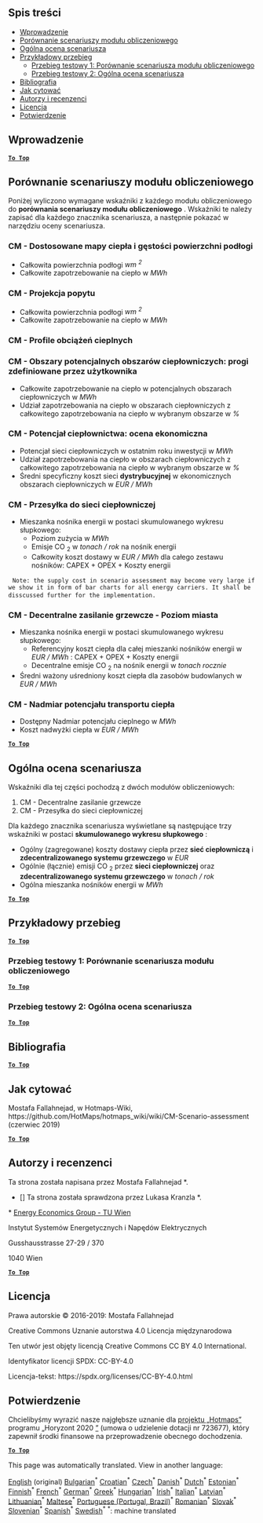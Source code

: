 <h2> Spis treści </h2><ul><li> <a href="#introduction">Wprowadzenie</a> </li><li> <a href="#Calculation-module-scenario-comparison">Porównanie scenariuszy modułu obliczeniowego</a> </li><li> <a href="#Overall-scenario-assessment">Ogólna ocena scenariusza</a> </li><li> <a href="#sample-run">Przykładowy przebieg</a> <ul><li> <a href="#test-run-1-calculation-module-scenario-comparison">Przebieg testowy 1: Porównanie scenariusza modułu obliczeniowego</a> </li><li> <a href="#test-run-2-overall-scenario-assessment">Przebieg testowy 2: Ogólna ocena scenariusza</a> </li></ul></li><li> <a href="#references">Bibliografia</a> </li><li> <a href="#how-to-cite">Jak cytować</a> </li><li> <a href="#authors-and-reviewers">Autorzy i recenzenci</a> </li><li> <a href="#license">Licencja</a> </li><li> <a href="#acknowledgement">Potwierdzenie</a> </li></ul><h2> Wprowadzenie </h2><p><ins> <code><strong><a href="#table-of-contents">To Top</a></strong></code> </ins> </p><h2> Porównanie scenariuszy modułu obliczeniowego </h2><p> Poniżej wyliczono wymagane wskaźniki z każdego modułu obliczeniowego do <strong>porównania scenariuszy modułu obliczeniowego</strong> . Wskaźniki te należy zapisać dla każdego znacznika scenariusza, a następnie pokazać w narzędziu oceny scenariusza. </p><h3> CM - Dostosowane mapy ciepła i gęstości powierzchni podłogi </h3><ul><li> Całkowita powierzchnia podłogi <em><em>wm <sup>2</sup></em></em> </li><li> Całkowite zapotrzebowanie na ciepło w <em><em>MWh</em></em> </li></ul><h3> CM - Projekcja popytu </h3><ul><li> Całkowita powierzchnia podłogi <em><em>wm <sup>2</sup></em></em> </li><li> Całkowite zapotrzebowanie na ciepło w <em><em>MWh</em></em> </li></ul><h3> CM - Profile obciążeń cieplnych </h3><h3> CM - Obszary potencjalnych obszarów ciepłowniczych: progi zdefiniowane przez użytkownika </h3><ul><li> Całkowite zapotrzebowanie na ciepło w potencjalnych obszarach ciepłowniczych w <em><em>MWh</em></em> </li><li> Udział zapotrzebowania na ciepło w obszarach ciepłowniczych z całkowitego zapotrzebowania na ciepło w wybranym obszarze w <em><em>%</em></em> </li></ul><h3> CM - Potencjał ciepłownictwa: ocena ekonomiczna </h3><ul><li> Potencjał sieci ciepłowniczych w ostatnim roku inwestycji w <em><em>MWh</em></em> </li><li> Udział zapotrzebowania na ciepło w obszarach ciepłowniczych z całkowitego zapotrzebowania na ciepło w wybranym obszarze w <em><em>%</em></em> </li><li> Średni specyficzny koszt sieci <strong>dystrybucyjnej</strong> w ekonomicznych obszarach ciepłowniczych w <em><em>EUR / MWh</em></em> </li></ul><h3> CM - Przesyłka do sieci ciepłowniczej </h3><ul><li> Mieszanka nośnika energii w postaci skumulowanego wykresu słupkowego: <ul><li> Poziom zużycia w <em><em>MWh</em></em> </li><li> Emisje CO <sub>2</sub> w <em><em>tonach / rok</em></em> na nośnik energii </li><li> Całkowity koszt dostawy w <em><em>EUR / MWh</em></em> dla całego zestawu nośników: CAPEX + OPEX + Koszty energii </li></ul></li></ul><pre> <code>Note: the supply cost in scenario assessment may become very large if we show it in form of bar charts for all energy carriers. It shall be disscussed further for the implementation.</code> </pre><h3> CM - Decentralne zasilanie grzewcze - Poziom miasta </h3><ul><li> Mieszanka nośnika energii w postaci skumulowanego wykresu słupkowego: <ul><li> Referencyjny koszt ciepła dla całej mieszanki nośników energii w <em><em>EUR / MWh</em></em> : CAPEX + OPEX + Koszty energii </li><li> Decentralne emisje CO <sub>2</sub> na nośnik energii w <em><em>tonach rocznie</em></em> </li></ul></li><li> Średni ważony uśredniony koszt ciepła dla zasobów budowlanych w <em><em>EUR / MWh</em></em> </li></ul><h3> CM - Nadmiar potencjału transportu ciepła </h3><ul><li> Dostępny Nadmiar potencjału cieplnego w <em><em>MWh</em></em> </li><li> Koszt nadwyżki ciepła w <em><em>EUR / MWh</em></em> </li></ul><p><ins> <code><strong><a href="#table-of-contents">To Top</a></strong></code> </ins> </p><h2> Ogólna ocena scenariusza </h2><p> Wskaźniki dla tej części pochodzą z dwóch modułów obliczeniowych: </p><ol><li> CM - Decentralne zasilanie grzewcze </li><li> CM - Przesyłka do sieci ciepłowniczej </li></ol><p> Dla każdego znacznika scenariusza wyświetlane są następujące trzy wskaźniki w postaci <strong>skumulowanego wykresu słupkowego</strong> : </p><ul><li> Ogólny (zagregowane) koszty dostawy ciepła przez <strong>sieć ciepłowniczą</strong> i <strong>zdecentralizowanego systemu grzewczego</strong> w <em><em>EUR</em></em> </li><li> Ogólnie (łącznie) emisji CO <sub>2</sub> przez <strong>sieci ciepłowniczej</strong> oraz <strong>zdecentralizowanego systemu grzewczego</strong> w <em><em>tonach / rok</em></em> </li><li> Ogólna mieszanka nośników energii w <em><em>MWh</em></em> </li></ul><p><ins> <code><strong><a href="#table-of-contents">To Top</a></strong></code> </ins> </p><h2> Przykładowy przebieg </h2><p><ins> <code><strong><a href="#table-of-contents">To Top</a></strong></code> </ins> </p><h3> Przebieg testowy 1: Porównanie scenariusza modułu obliczeniowego </h3><p><ins> <code><strong><a href="#table-of-contents">To Top</a></strong></code> </ins> </p><h3> Przebieg testowy 2: Ogólna ocena scenariusza </h3><p><ins> <code><strong><a href="#table-of-contents">To Top</a></strong></code> </ins> </p><h2> Bibliografia </h2><p><ins> <code><strong><a href="#table-of-contents">To Top</a></strong></code> </ins> </p><h2> Jak cytować </h2><p> Mostafa Fallahnejad, w Hotmaps-Wiki, https://github.com/HotMaps/hotmaps_wiki/wiki/CM-Scenario-assessment (czerwiec 2019) </p><p><ins> <code><strong><a href="#table-of-contents">To Top</a></strong></code> </ins> </p><h2> Autorzy i recenzenci </h2><p> Ta strona została napisana przez Mostafa Fallahnejad *. </p><ul><li> [] Ta strona została sprawdzona przez Lukasa Kranzla *. </li></ul><p> * <a href="https://eeg.tuwien.ac.at/">Energy Economics Group - TU Wien</a> </p><p> Instytut Systemów Energetycznych i Napędów Elektrycznych </p><p> Gusshausstrasse 27-29 / 370 </p><p> 1040 Wien </p><p><ins> <code><strong><a href="#table-of-contents">To Top</a></strong></code> </ins> </p><h2> Licencja </h2><p> Prawa autorskie © 2016-2019: Mostafa Fallahnejad </p><p> Creative Commons Uznanie autorstwa 4.0 Licencja międzynarodowa </p><p> Ten utwór jest objęty licencją Creative Commons CC BY 4.0 International. </p><p> Identyfikator licencji SPDX: CC-BY-4.0 </p><p> Licencja-tekst: https://spdx.org/licenses/CC-BY-4.0.html </p><h2> Potwierdzenie </h2><p> Chcielibyśmy wyrazić nasze najgłębsze uznanie dla <a href="https://www.hotmaps-project.eu">projektu „Hotmaps”</a> programu „Horyzont 2020 <a href="https://www.hotmaps-project.eu">”</a> (umowa o udzielenie dotacji nr 723677), który zapewnił środki finansowe na przeprowadzenie obecnego dochodzenia. </p><p><ins> <code><strong><a href="#table-of-contents">To Top</a></strong></code> </ins> </p>

This page was automatically translated. View in another language:

[English](en-CM-Scenario-assessment) (original) [Bulgarian](bg-CM-Scenario-assessment)<sup>\*</sup> [Croatian](hr-CM-Scenario-assessment)<sup>\*</sup> [Czech](cs-CM-Scenario-assessment)<sup>\*</sup> [Danish](da-CM-Scenario-assessment)<sup>\*</sup> [Dutch](nl-CM-Scenario-assessment)<sup>\*</sup> [Estonian](et-CM-Scenario-assessment)<sup>\*</sup> [Finnish](fi-CM-Scenario-assessment)<sup>\*</sup> [French](fr-CM-Scenario-assessment)<sup>\*</sup> [German](de-CM-Scenario-assessment)<sup>\*</sup> [Greek](el-CM-Scenario-assessment)<sup>\*</sup> [Hungarian](hu-CM-Scenario-assessment)<sup>\*</sup> [Irish](ga-CM-Scenario-assessment)<sup>\*</sup> [Italian](it-CM-Scenario-assessment)<sup>\*</sup> [Latvian](lv-CM-Scenario-assessment)<sup>\*</sup> [Lithuanian](lt-CM-Scenario-assessment)<sup>\*</sup> [Maltese](mt-CM-Scenario-assessment)<sup>\*</sup>  [Portuguese (Portugal, Brazil)](pt-CM-Scenario-assessment)<sup>\*</sup> [Romanian](ro-CM-Scenario-assessment)<sup>\*</sup> [Slovak](sk-CM-Scenario-assessment)<sup>\*</sup> [Slovenian](sl-CM-Scenario-assessment)<sup>\*</sup> [Spanish](es-CM-Scenario-assessment)<sup>\*</sup> [Swedish](sv-CM-Scenario-assessment)<sup>\*</sup>
<sup>\*</sup>: machine translated
